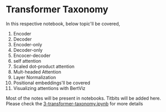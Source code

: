 # Transformer Taxonomy

In this respective notebook, below topic'll be covered,
1. Encoder
2. Decoder
3. Encoder-only
4. Decoder-only
5. Encocer-decoder
6. self attention
7. Scaled dot-product attention
8. Mult-headed Attention
9. Layer Normalization
10. Positional embeddings'll be covered
11. Visualizing attentions with BertViz

Most of the notes will be present in notebooks. Titbits will be added here. Please check the [3-transformer-taxonomy.ipynb](../notebooks/3-transformer-taxonomy.ipynb) for more details